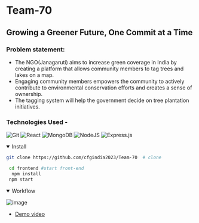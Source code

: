 # Team-70
## Growing a Greener Future, One Commit at a Time

### Problem statement:
- The NGO(Janagaruti) aims to increase green coverage in India by creating a platform that allows community members to tag trees and lakes on a map.
- Engaging community members empowers the community to actively contribute to environmental conservation efforts and creates a sense of ownership.
- The tagging system will help the government decide on tree plantation initiatives.

### Technologies Used -

![Git](https://img.shields.io/badge/git-%23F05033.svg?style=for-the-badge&logo=git&logoColor=white)
![React](https://img.shields.io/badge/react-%2320232a.svg?style=for-the-badge&logo=react&logoColor=%2361DAFB)
![MongoDB](https://img.shields.io/badge/MongoDB-%234ea94b.svg?style=for-the-badge&logo=mongodb&logoColor=white)
![NodeJS](https://img.shields.io/badge/node.js-6DA55F?style=for-the-badge&logo=node.js&logoColor=white)
![Express.js](https://img.shields.io/badge/express.js-%23404d59.svg?style=for-the-badge&logo=express&logoColor=%2361DAFB)

<details open>
<summary>Install</summary>

```bash
git clone https://github.com/cfgindia2023/Team-70  # clone
```

```bash
 cd frontend #start front-end
  npm install 
 npm start
 ```

</details>

<details open>
  <summary>Workflow</summary>

![image](https://github.com/cfgindia2023/Team-70/assets/27121364/19fa4fce-2014-4a25-bb8a-4d5013d907b3">)

- [Demo video]()
</details>
